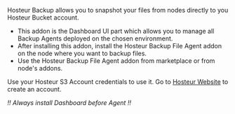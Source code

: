 Hosteur Backup allows you to snapshot your files from nodes directly to you Hosteur Bucket account.

* This addon is the Dashboard UI part which allows you to manage all Backup Agents deployed on the chosen environment.
* After installing this addon, install the Hosteur Backup File Agent addon on the node where you want to backup files.
* Use the Hosteur Backup File Agent addon from marketplace or from node's addons.

Use your Hosteur S3 Account credentials to use it. Go to [Hosteur Website](https://www.hosteur.com/business/stockage/bucket) to create an account.

*!! Always install Dashboard before Agent !!*